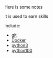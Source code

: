 Here is some notes

it is used to earn skills

include:
 - [git](http://www.runoob.com)
 - [Docker](http://www.runoob.com)
 - [python3](https://www.liaoxuefeng.com/)
 - [python100](http://www.runoob.com/python/python-100-examples.html)
